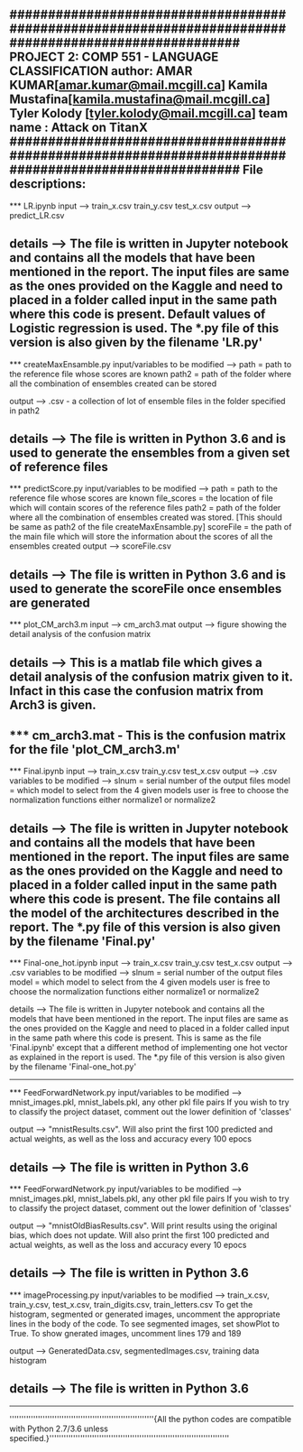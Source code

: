 ######################################################################################################
						PROJECT 2: COMP 551 - LANGUAGE CLASSIFICATION
						author: AMAR KUMAR[amar.kumar@mail.mcgill.ca]
								Kamila Mustafina[kamila.mustafina@mail.mcgill.ca]
								Tyler Kolody [tyler.kolody@mail.mcgill.ca]
						team name : Attack on TitanX
######################################################################################################
File descriptions:
---------------------------------------------
*** LR.ipynb
input --> 	train_x.csv
			train_y.csv
			test_x.csv
output -->	predict_LR.csv

details -->	The file is written in Jupyter notebook and contains all the models that have been mentioned in the report. The input files are same as
			the ones provided on the Kaggle and need to placed in a folder called input in the same path where this code is present. Default values of Logistic regression is used. The *.py file of this version is 
			also given by the filename 'LR.py'
---------------------------------------------
*** createMaxEnsamble.py
input/variables to be modified --> 	path = path to the reference file whose scores are known
									path2 = path of the folder where all the combination of ensembles created can be stored
									
output -->	<Ensembles>.csv - a collection of lot of ensemble files in the folder specified in path2

details -->	The file is written in Python 3.6 and is used to generate the ensembles from a given set of reference files
---------------------------------------------
*** predictScore.py
input/variables to be modified --> 	path = path to the reference file whose scores are known
									file_scores = the location of file which will contain scores of the reference files
									path2 = path of the folder where all the combination of ensembles created was stored. [This should be same as path2 of the file createMaxEnsamble.py]
									scoreFile = the path of the main file which will store the information about the scores of all the ensembles created
output -->	scoreFile.csv

details -->	The file is written in Python 3.6 and is used to generate the scoreFile once ensembles are generated
---------------------------------------------
*** plot_CM_arch3.m
input --> 	cm_arch3.mat
output -->	figure showing the detail analysis of the confusion matrix 

details -->	This is a matlab file which gives a detail analysis of the confusion matrix given to it. Infact in this case the confusion matrix from Arch3 is given.
---------------------------------------------
*** cm_arch3.mat - This is the confusion matrix for the file 'plot_CM_arch3.m'
---------------------------------------------
*** Final.ipynb
input --> 	train_x.csv
			train_y.csv
			test_x.csv
output -->	<filename>.csv 
variables to be modified --> 	slnum = serial number of the output files
								model = which model to select from the 4 given models
								user is free to choose the normalization functions either normalize1 or normalize2

details -->	The file is written in Jupyter notebook and contains all the models that have been mentioned in the report. The input files are same as
			the ones provided on the Kaggle and need to placed in a folder called input in the same path where this code is present. 
			The file contains all the model of the architectures described in the report. The *.py file of this version is 
			also given by the filename 'Final.py'
---------------------------------------------
*** Final-one_hot.ipynb
input --> 	train_x.csv
			train_y.csv
			test_x.csv
output -->	<filename>.csv 
variables to be modified --> 	slnum = serial number of the output files
								model = which model to select from the 4 given models
								user is free to choose the normalization functions either normalize1 or normalize2

details -->	The file is written in Jupyter notebook and contains all the models that have been mentioned in the report. The input files are same as
			the ones provided on the Kaggle and need to placed in a folder called input in the same path where this code is present. 
			This is same as the file 'Final.ipynb' except that a different method of implementing one hot vector as explained in the report is used. The *.py file of this version is 
			also given by the filename 'Final-one_hot.py'

---------------------------------------------
*** FeedForwardNetwork.py
input/variables to be modified --> 	mnist_images.pkl, mnist_labels.pkl, any other pkl file pairs
					If you wish to try to classify the project dataset, comment out the lower definition of 'classes'

output -->	"mnistResults.csv". 
		Will also print the first 100 predicted and actual weights, as well as the loss and accuracy every 100 epocs

details -->	The file is written in Python 3.6
---------------------------------------------
*** FeedForwardNetwork.py
input/variables to be modified --> 	mnist_images.pkl, mnist_labels.pkl, any other pkl file pairs
					If you wish to try to classify the project dataset, comment out the lower definition of 'classes'

output -->	"mnistOldBiasResults.csv". Will print results using the original bias, which does not update. 
		Will also print the first 100 predicted and actual weights, as well as the loss and accuracy every 10 epocs

details -->	The file is written in Python 3.6
---------------------------------------------
*** imageProcessing.py
input/variables to be modified --> train_x.csv, train_y.csv, test_x.csv, train_digits.csv, train_letters.csv
		To get the histogram, segmented or generated images, uncomment the appropriate lines in the body of the code. 
		To see segmented images, set showPlot to True. To show gnerated images, uncomment lines 179 and 189
	
output -->	GeneratedData.csv, segmentedImages.csv, training data histogram

details -->	The file is written in Python 3.6
---------------------------------------------
---------------------------------------------

'''''''''''''''''''''''''''''''''''''''''''''''''''''''''''''{All the python codes are compatible with Python 2.7/3.6 unless specified.}''''''''''''''''''''''''''''''''''''''''''''''''''''''''''''''''''''''''''''
